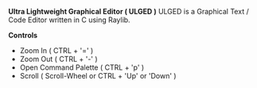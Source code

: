 ****Ultra Lightweight Graphical Editor ( ULGED )****
ULGED is a Graphical Text / Code Editor written in C using Raylib.

**Controls**
- Zoom In ( CTRL + '=' )
- Zoom Out ( CTRL + '-' )
- Open Command Palette ( CTRL + 'p' )
- Scroll ( Scroll-Wheel or CTRL + 'Up' or 'Down' )
